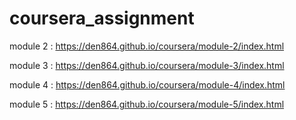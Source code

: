 # coursera_assignment

module 2 : https://den864.github.io/coursera/module-2/index.html

module 3 : https://den864.github.io/coursera/module-3/index.html

module 4 : https://den864.github.io/coursera/module-4/index.html

module 5 : https://den864.github.io/coursera/module-5/index.html
